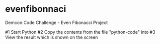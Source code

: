 # evenfibonnaci
Demcon Code Challenge - Even Fibonacci Project

#1 Start Python
#2 Copy the contents from the file "python-code" into
#3 View the result which is shown on the screen

